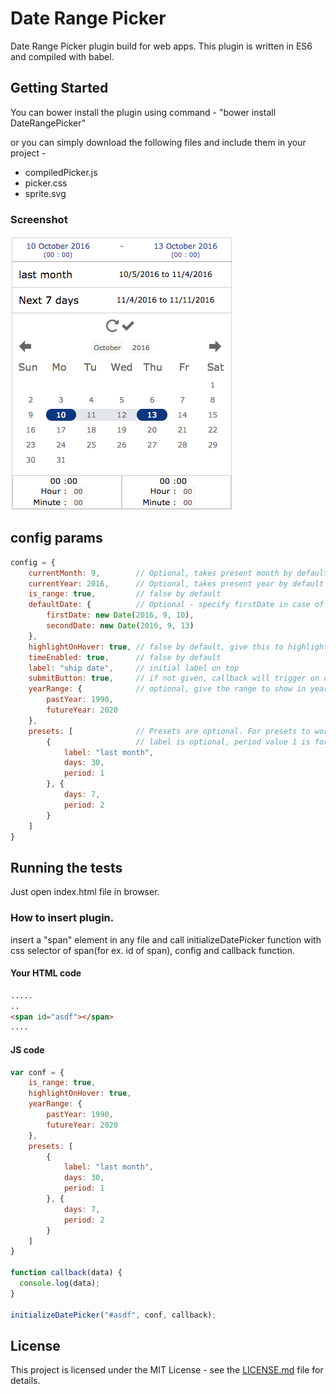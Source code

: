 # Date Range Picker
Date Range Picker plugin build for web apps. This plugin is written in ES6 and compiled with babel.

## Getting Started

You can bower install the plugin using command  - "bower install DateRangePicker"

or you can simply download the following files and include them in your project - 
* compiledPicker.js
* picker.css
* sprite.svg

### Screenshot
![Date Picker](/screenshot.png?raw=true)

## config params

```js
config = {
    currentMonth: 9,        // Optional, takes present month by default
    currentYear: 2016,      // Optional, takes present year by default
    is_range: true,         // false by default
    defaultDate: {          // Optional - specify firstDate in case of single date, both objects should be date objects.
        firstDate: new Date(2016, 9, 10),
        secondDate: new Date(2016, 9, 13)
    },
    highlightOnHover: true, // false by default, give this to highlight dates when hovered during range select.
    timeEnabled: true,      // false by default
    label: "ship date",     // initial label on top
    submitButton: true,     // if not given, callback will trigger on date select
    yearRange: {            // optional, give the range to show in year select (1990 - 2020 by default)
        pastYear: 1990,
        futureYear: 2020
    },
    presets: [              // Presets are optional. For presets to work, is_range is mandatory
        {                   // label is optional, period value 1 is for past and 2 for future.
            label: "last month",
            days: 30,
            period: 1
        }, {
            days: 7,
            period: 2
        }
    ]
}
```


## Running the tests

Just open index.html file in browser.

### How to insert plugin.
insert a "span" element in any file and call initializeDatePicker function with css selector of span(for ex. id of span), config and callback function.

#### Your HTML code
```html
.....
..
<span id="asdf"></span>
....

```
#### JS code
```js
var conf = {
    is_range: true,         
    highlightOnHover: true,     
    yearRange: {            
        pastYear: 1990,
        futureYear: 2020
    },
    presets: [            
        {                 
            label: "last month",
            days: 30,
            period: 1
        }, {
            days: 7,
            period: 2
        }
    ]
}

function callback(data) {
  console.log(data);
}

initializeDatePicker("#asdf", conf, callback);
```

## License
This project is licensed under the MIT License - see the [LICENSE.md](LICENSE.md) file for details.
